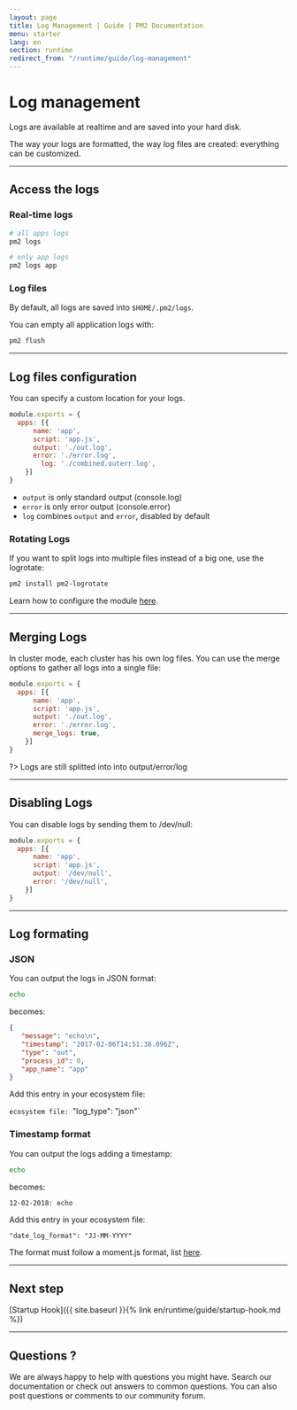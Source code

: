 ```yaml
---
layout: page
title: Log Management | Guide | PM2 Documentation
menu: starter
lang: en
section: runtime
redirect_from: "/runtime/guide/log-management"
---
```


# Log management

Logs are available at realtime and are saved into your hard disk.

The way your logs are formatted, the way log files are created: everything can be customized.

---

## Access the logs

### Real-time logs

```bash
# all apps logs
pm2 logs

# only app logs
pm2 logs app
```

### Log files

By default, all logs are saved into `$HOME/.pm2/logs`.

You can empty all application logs with:

```bash
pm2 flush
```

---

## Log files configuration

You can specify a custom location for your logs.

```javascript
module.exports = {
  apps: [{
      name: 'app',
      script: 'app.js',
      output: './out.log',
      error: './error.log',
	    log: './combined.outerr.log',
    }]
}
```

- `output` is only standard output (console.log)
- `error` is only error output (console.error)
- `log` combines `output` and `error`, disabled by default

### Rotating Logs

If you want to split logs into multiple files instead of a big one, use the logrotate:

```bash
pm2 install pm2-logrotate
```

Learn how to configure the module [here](https://github.com/keymetrics/pm2-logrotate).

---

## Merging Logs

In cluster mode, each cluster has his own log files. You can use the merge options to gather all logs into a single file:

```javascript
module.exports = {
  apps: [{
      name: 'app',
      script: 'app.js',
      output: './out.log',
      error: './error.log',
      merge_logs: true,
    }]
}
```

?> Logs are still splitted into into output/error/log

---

## Disabling Logs

You can disable logs by sending them to /dev/null:

```javascript
module.exports = {
  apps: [{
      name: 'app',
      script: 'app.js',
      output: '/dev/null',
      error: '/dev/null',
    }]
}
```

---

## Log formating

### JSON

You can output the logs in JSON format:

```bash
echo
```

becomes:

```json
{
   "message": "echo\n",
   "timestamp": "2017-02-06T14:51:38.896Z",
   "type": "out",
   "process_id": 0,
   "app_name": "app"
}
```

Add this entry in your ecosystem file:

`ecosystem file: `"log_type": "json"`

### Timestamp format

You can output the logs adding a timestamp:

```bash
echo
```

becomes:

```bash
12-02-2018: echo
```

Add this entry in your ecosystem file:

`"date_log_format": "JJ-MM-YYYY"`

The format must follow a moment.js format, list [here](https://momentjs.com/docs/#/parsing/string-format/).

---

## Next step

[Startup Hook]({{ site.baseurl }}{% link en/runtime/guide/startup-hook.md %})

---

## Questions ?

We are always happy to help with questions you might have. Search our documentation or check out answers to common questions. You can also post questions or comments to our community forum.
